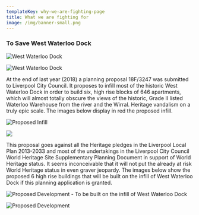 ```yaml
---
templateKey: why-we-are-fighting-page
title: What we are fighting for
image: /img/banner-small.png
---
```

### To Save West Waterloo Dock

![West Waterloo Dock](/img/64996361_10214495661289243_6983668629191524352_n.jpg "West Waterloo Dock - Now")

![](/img/cruise-ww-dock.jpg "West Waterloo Dock")

At the end of last year (2018) a planning proposal 18F/3247 was submitted to Liverpool City Council. It proposes to infill most of the historic West Waterloo Dock in order to build six, high rise blocks of 646 apartments, which will almost totally obscure the views of the historic, Grade II listed Waterloo Warehouse from the river and the Wirral. Heritage vandalism on a truly epic scale. The images below display in red the proposed infill.

![](/img/2019-07-01-4-.png "Proposed Infill")

![](/img/2019-07-01-2-.png)

This proposal goes against all the Heritage pledges in the Liverpool Local Plan 2013-2033 and most of the undertakings in the Liverpool City Council World Heritage Site Supplementary Planning Document in support of World Heritage status.  It seems inconceivable that it will not put the already at risk World Heritage status in even graver jeopardy. The images below show the proposed 6 high rise buildings that will be built on the infill of West Waterloo Dock if this planning application is granted.

![Proposed Development - To be built on the infill of West Waterloo Dock](/img/2019-07-01-5-.png "Proposed Development - To be built on the infill of West Waterloo Dock")

![](/img/2019-04-17-6-.png "Proposed Development")
